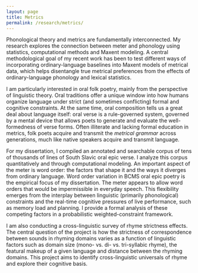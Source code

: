 ```yaml
---
layout: page
title: Metrics
permalink: /research/metrics/
---
```


Phonological theory and metrics are fundamentally interconnected. My research explores the connection between meter and phonology using statistics, computational methods and Maxent modeling. A central methodological goal of my recent work has been to test different ways of incorporating ordinary-language baselines into Maxent models of metrical data, which helps disentangle true metrical preferences from the effects of ordinary-language phonology and lexical statistics.

I am particularly interested in oral folk poetry, mainly from the perspective of linguistic theory. Oral traditions offer a unique window into how humans organize language under strict (and sometimes conflicting) formal and cognitive constraints. At the same time, oral composition tells us a great deal about language itself: oral verse is a rule-governed system, governed by a mental device that allows poets to generate and evaluate the well-formedness of verse forms. Often illiterate and lacking formal education in metrics, folk poets acquire and transmit the *metrical grammar* across generations, much like native speakers acquire and transmit language.

For my dissertation, I compiled an annotated and searchable corpus of tens of thousands of lines of South Slavic oral epic verse. I analyze this corpus quantitatively and through computational modeling. An important aspect of the meter is word order: the factors that shape it and the ways it diverges from ordinary language. Word order variation in BCMS oral epic poetry is the empirical focus of my dissertation. The meter appears to allow word orders that would be impermissible in everyday speech. This flexibility emerges from the interplay between linguistic (primarily phonological) constraints and the real-time cognitive pressures of live performance, such as memory load and planning. I provide a formal analysis of these competing factors in a probabilistic weighted-constraint framework.

I am also conducting a cross-linguistic survey of rhyme strictness effects. The central question of the project is how the strictness of correspondence between sounds in rhyming domains varies as a function of linguistic factors such as domain size (mono- vs. di- vs. tri-syllabic rhyme), the featural makeup of a given language and distance between the rhyming domains. This project aims to identify cross-linguistic universals of rhyme and explore their cognitive basis.
